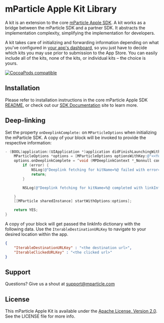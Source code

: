 # mParticle Apple Kit Library

A kit is an extension to the core [mParticle Apple SDK](https://github.com/mParticle/mparticle-apple-sdk). A kit works as a bridge between the mParticle SDK and a partner SDK. It abstracts the implementation complexity, simplifying the implementation for developers.

A kit takes care of initializing and forwarding information depending on what you've configured in [your app's dashboard](https://app.mparticle.com), so you just have to decide which kits you may use prior to submission to the App Store. You can easily include all of the kits, none of the kits, or individual kits – the choice is yours.

[![CocoaPods compatible](http://img.shields.io/badge/CocoaPods-compatible-brightgreen.png)](https://cocoapods.org/?q=mparticle)


## Installation

Please refer to installation instructions in the core mParticle Apple SDK [README](https://github.com/mParticle/mparticle-apple-sdk#get-the-sdk), or check out our [SDK Documentation](http://docs.mparticle.com/#mobile-sdk-guide) site to learn more.

## Deep-linking

Set the property `onDeeplinkComplete:` on `MParticleOptions` when initializing the mParticle SDK. A copy of your block will be invoked to provide the respective information:

```objective-c
- (BOOL)application:(UIApplication *)application didFinishLaunchingWithOptions:(NSDictionary *)launchOptions {
    MParticleOptions *options = [MParticleOptions optionsWithKey:@"<<Your app key>>" secret:@"<<Your app secret>>"];
    options.onDeeplinkComplete = ^void (MPDeeplinkContext *_Nonnull context, MPDeeplinkResult *_Nullable deeplinkResult, NSError * _Nullable error) {
        if (error) {
            NSLog(@"Deeplink fetching for kitName=%@ failed with error=%@", context.kitName, error);
            return;
        }

        NSLog(@"Deeplink fetching for kitName=%@ completed with linkInfo: %@", context.kitName, deeplinkResult.linkInfo);

    }
    [[MParticle sharedInstance] startWithOptions:options];

    return YES;
}
```

A copy of your block will get passed the linkInfo dictionary with the following data. Use the `IterableDestinationURLKey` to navigate to your desired location within the app.

```json
{
	"IterableDestinationURLKey" : "<the destination url>",
	"IterableClickedURLKey" : "<the clicked url>"
}

```

## Support

Questions? Give us a shout at <support@mparticle.com>


## License

This mParticle Apple Kit is available under the [Apache License, Version 2.0](http://www.apache.org/licenses/LICENSE-2.0). See the LICENSE file for more info.
